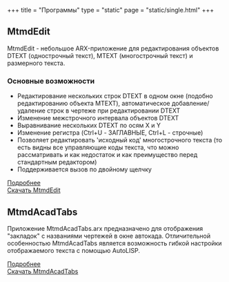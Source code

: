 +++
title = "Программы"
type = "static"
page = "static/single.html"
+++

## MtmdEdit

MtmdEdit - небольшое ARX-приложение для редактирования объектов DTEXT (однострочный текст), MTEXT (многострочный текст) и размерного текста.

### Основные возможности

* Редактирование нескольких строк DTEXT в одном окне (подобно редактированию объекта MTEXT), автоматическое добавление/удаление строк в чертеже при редактировании DTEXT
* Изменение межстрочного интервала объектов DTEXT
* Выравнивание нескольких DTEXT по осям X и Y
* Изменение регистра (Ctrl+U - ЗАГЛАВНЫЕ, Ctrl+L - строчные)
* Позволяет редактировать 'исходный код' многострочного текста (то есть видны все управляющие коды текста, что можно рассматривать и как недостаток и как преимущество перед стандартным редактором)
* Поддерживается вызов по двойному щелчку

[Подробнее](/soft/mtmdedit/)  
[Скачать MtmdEdit](/download/#mtmdedit)

## MtmdAcadTabs

Приложение MtmdAcadTabs.arx предназначено для отображения "закладок" с названиями чертежей в окне автокада. Отличительной особенностью MtmdAcadTabs является возможность гибкой настройки отображаемого текста с помощью AutoLISP.

[Подробнее](/soft/mtmdacadtabs/)  
[Скачать MtmdAcadTabs](/download/#mtmdacadtabs)

